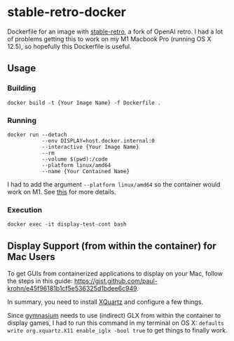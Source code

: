 # stable-retro-docker

Dockerfile for an image with [stable-retro](https://github.com/MatPoliquin/stable-retro), a fork of OpenAI retro. I had a lot of problems getting this to work on my M1 Macbook Pro (running OS X 12.5), so hopefully this Dockerfile is useful.

## Usage

### Building
`docker build -t {Your Image Name} -f Dockerfile .`

### Running
```
docker run --detach 
           --env DISPLAY=host.docker.internal:0 
           --interactive {Your Image Name}
           --rm 
           --volume $(pwd):/code
           --platform linux/amd64 
           --name {Your Contained Name} 
```

I had to add the argument `--platform linux/amd64` so the container would work on M1. See [this](https://stackoverflow.com/questions/65612411/forcing-docker-to-use-linux-amd64-platform-by-default-on-macos) for more details.

### Execution
`docker exec -it display-test-cont bash`

## Display Support (from within the container) for Mac Users

To get GUIs from containerized applications to display on your Mac, follow the steps in this guide: https://gist.github.com/paul-krohn/e45f96181b1cf5e536325d1bdee6c949. 

In summary, you need to install [XQuartz](https://github.com/XQuartz/) and configure a few things.

Since [gymnasium](https://gymnasium.farama.org/) needs to use (indirect) GLX from within the container to display games, I had to run this command in my terminal on OS X: `defaults write org.xquartz.X11 enable_iglx -bool true` to get things to finally work.
